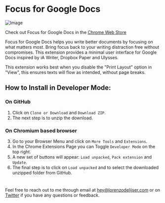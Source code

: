 # Focus for Google Docs

![Image](https://lh5.googleusercontent.com/qWWYgfD_qRMJoi3gNg8Nx06OLuBl3L-q81lGGLZSTQ2GbaWTxdLPUW_VTHeyQOskSFhDwRtUIoDOPQ=w3360-h1764-rw "Focus for Google Docs Chrome Extension")

Check out Focus for Google Docs in the [Chrome Web Store](https://chrome.google.com/webstore/detail/focus-for-google-docs/ehogfddbkbeoadolmjppehadlpkbmfkn)

Focus for Google Docs helps you write better documents by focusing on what matters most. Bring focus back to your writing distraction free without compromises. This extension provides a minimal user interface for Google Docs inspired by iA Writer, Dropbox Paper and Ulysses.

This extension works best when you disable the "Print Layout" option in "View", this ensures texts will flow as intended, without page breaks.

## How to Install in Developer Mode:

### On GitHub

1. Click on `Clone or Download` and `Download ZIP`.
2. The next step is to unzip the download.

### On Chromium based browser

3. Go to your Browser Menu and click on `More Tools` and `Extensions`.
4. In the Chrome Extensions Page you can Toggle `Developer Mode` on the top right.
5. A new set of buttons will appear: `Load unpacked`, `Pack extension` and `Update`.
6. The final step is to click on `Load unpacked` and to select the downloaded unzipped folder from GitHub.

#

Feel free to reach out to me through email at [hey@lorenzodelijser.com](mailto:hey@lorenzodelijser.com) or on [Twitter](https://twitter.com/lorenzodelijser) if you have any questions or feedback.
